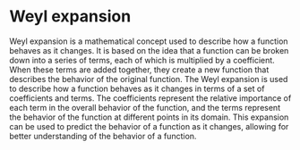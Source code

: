 # Weyl expansion

Weyl expansion is a mathematical concept used to describe how a function behaves as it changes. It is based on the idea that a function can be broken down into a series of terms, each of which is multiplied by a coefficient. When these terms are added together, they create a new function that describes the behavior of the original function. The Weyl expansion is used to describe how a function behaves as it changes in terms of a set of coefficients and terms. The coefficients represent the relative importance of each term in the overall behavior of the function, and the terms represent the behavior of the function at different points in its domain. This expansion can be used to predict the behavior of a function as it changes, allowing for better understanding of the behavior of a function.
